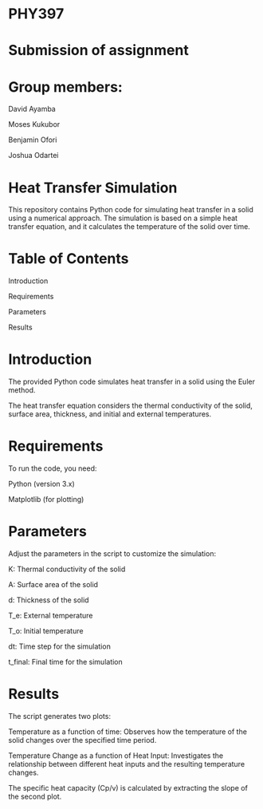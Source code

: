 # PHY397
# Submission of assignment
# Group members:
David Ayamba

Moses Kukubor

Benjamin Ofori

Joshua Odartei

# Heat Transfer Simulation
This repository contains Python code for simulating heat transfer in a solid using a numerical approach. The simulation is based on a simple heat transfer equation, and it calculates the temperature of the solid over time.

# Table of Contents
Introduction

Requirements

Parameters

Results

# Introduction
The provided Python code simulates heat transfer in a solid using the Euler method.

The heat transfer equation considers the thermal conductivity of the solid, surface area, thickness, and initial and external temperatures.

# Requirements
To run the code, you need:

Python (version 3.x)

Matplotlib (for plotting)

# Parameters
Adjust the parameters in the script to customize the simulation:

K: Thermal conductivity of the solid

A: Surface area of the solid

d: Thickness of the solid

T_e: External temperature

T_o: Initial temperature

dt: Time step for the simulation

t_final: Final time for the simulation

# Results
The script generates two plots:

Temperature as a function of time:
Observes how the temperature of the solid changes over the specified time period.

Temperature Change as a function of Heat Input:
Investigates the relationship between different heat inputs and the resulting temperature changes.

The specific heat capacity (Cp/v) is calculated by extracting the slope of the second plot.
